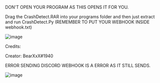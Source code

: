 DON'T OPEN YOUR PROGRAM AS THIS OPENS IT FOR YOU.

Drag the CrashDetect.RAR into your programs folder and then just extract and run CrashDetect.Py (REMEMBER TO PUT YOUR WEBHOOK INSIDE webhook.txt)

![image](https://github.com/BearrXW/CrashDetector/assets/80606070/690cce8c-3bb4-4635-9b06-5b0634d19cfc)


Credits:

Creator: BearXxX#1940


ERROR SENDING DISCORD WEBHOOK IS A ERROR AS IT STILL SENDS.

![image](https://github.com/BearrXW/CrashDetector/assets/80606070/747fa683-6e24-4665-a0d5-3850e3a45289)
